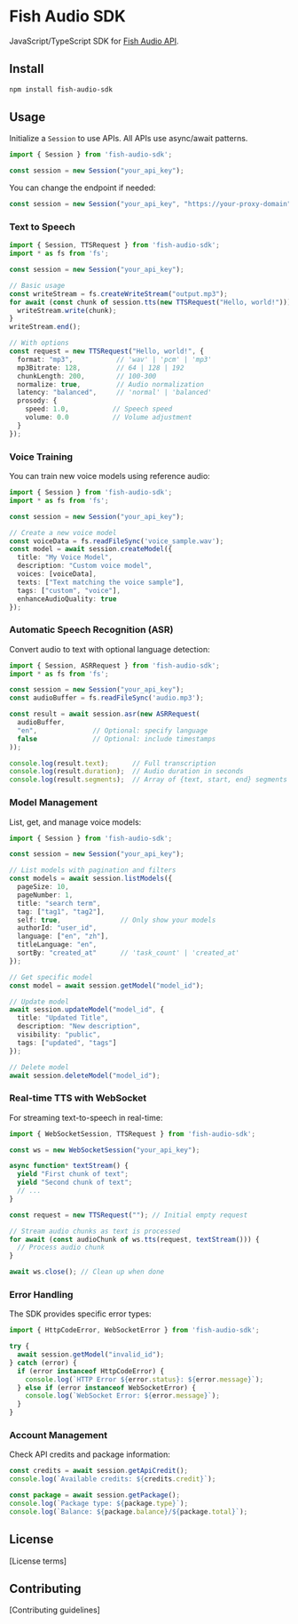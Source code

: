 # Fish Audio SDK

JavaScript/TypeScript SDK for [Fish Audio API](https://docs.fish.audio).

## Install

```bash
npm install fish-audio-sdk
```

## Usage

Initialize a `Session` to use APIs. All APIs use async/await patterns.

```typescript
import { Session } from 'fish-audio-sdk';

const session = new Session("your_api_key");
```

You can change the endpoint if needed:

```typescript
const session = new Session("your_api_key", "https://your-proxy-domain");
```

### Text to Speech

```typescript
import { Session, TTSRequest } from 'fish-audio-sdk';
import * as fs from 'fs';

const session = new Session("your_api_key");

// Basic usage
const writeStream = fs.createWriteStream("output.mp3");
for await (const chunk of session.tts(new TTSRequest("Hello, world!"))) {
  writeStream.write(chunk);
}
writeStream.end();

// With options
const request = new TTSRequest("Hello, world!", {
  format: "mp3",           // 'wav' | 'pcm' | 'mp3'
  mp3Bitrate: 128,         // 64 | 128 | 192
  chunkLength: 200,        // 100-300
  normalize: true,         // Audio normalization
  latency: "balanced",     // 'normal' | 'balanced'
  prosody: {
    speed: 1.0,           // Speech speed
    volume: 0.0           // Volume adjustment
  }
});
```

### Voice Training

You can train new voice models using reference audio:

```typescript
import { Session } from 'fish-audio-sdk';
import * as fs from 'fs';

const session = new Session("your_api_key");

// Create a new voice model
const voiceData = fs.readFileSync('voice_sample.wav');
const model = await session.createModel({
  title: "My Voice Model",
  description: "Custom voice model",
  voices: [voiceData],
  texts: ["Text matching the voice sample"],
  tags: ["custom", "voice"],
  enhanceAudioQuality: true
});
```

### Automatic Speech Recognition (ASR)

Convert audio to text with optional language detection:

```typescript
import { Session, ASRRequest } from 'fish-audio-sdk';
import * as fs from 'fs';

const session = new Session("your_api_key");
const audioBuffer = fs.readFileSync('audio.mp3');

const result = await session.asr(new ASRRequest(
  audioBuffer,
  "en",              // Optional: specify language
  false              // Optional: include timestamps
));

console.log(result.text);      // Full transcription
console.log(result.duration);  // Audio duration in seconds
console.log(result.segments);  // Array of {text, start, end} segments
```

### Model Management

List, get, and manage voice models:

```typescript
import { Session } from 'fish-audio-sdk';

const session = new Session("your_api_key");

// List models with pagination and filters
const models = await session.listModels({
  pageSize: 10,
  pageNumber: 1,
  title: "search term",
  tag: ["tag1", "tag2"],
  self: true,               // Only show your models
  authorId: "user_id",
  language: ["en", "zh"],
  titleLanguage: "en",
  sortBy: "created_at"      // 'task_count' | 'created_at'
});

// Get specific model
const model = await session.getModel("model_id");

// Update model
await session.updateModel("model_id", {
  title: "Updated Title",
  description: "New description",
  visibility: "public",
  tags: ["updated", "tags"]
});

// Delete model
await session.deleteModel("model_id");
```

### Real-time TTS with WebSocket

For streaming text-to-speech in real-time:

```typescript
import { WebSocketSession, TTSRequest } from 'fish-audio-sdk';

const ws = new WebSocketSession("your_api_key");

async function* textStream() {
  yield "First chunk of text";
  yield "Second chunk of text";
  // ...
}

const request = new TTSRequest(""); // Initial empty request

// Stream audio chunks as text is processed
for await (const audioChunk of ws.tts(request, textStream())) {
  // Process audio chunk
}

await ws.close(); // Clean up when done
```

### Error Handling

The SDK provides specific error types:

```typescript
import { HttpCodeError, WebSocketError } from 'fish-audio-sdk';

try {
  await session.getModel("invalid_id");
} catch (error) {
  if (error instanceof HttpCodeError) {
    console.log(`HTTP Error ${error.status}: ${error.message}`);
  } else if (error instanceof WebSocketError) {
    console.log(`WebSocket Error: ${error.message}`);
  }
}
```

### Account Management

Check API credits and package information:

```typescript
const credits = await session.getApiCredit();
console.log(`Available credits: ${credits.credit}`);

const package = await session.getPackage();
console.log(`Package type: ${package.type}`);
console.log(`Balance: ${package.balance}/${package.total}`);
```

## License

[License terms]

## Contributing

[Contributing guidelines]
